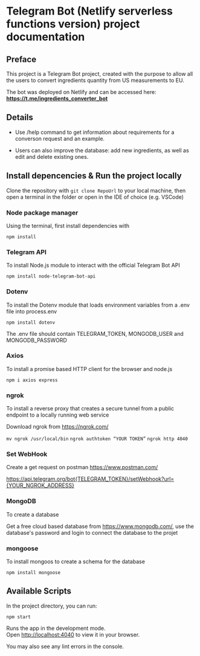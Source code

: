 # Telegram Bot (Netlify serverless functions version) project documentation

## Preface

This project is a Telegram Bot project, created with the purpose to allow all the users to convert ingredients quantity from US measurements to EU.

The bot was deployed on Netlify and can be accessed here: **https://t.me/ingredients_converter_bot**

## Details

* Use /help command to get information about requirements for a converson request and an example.

* Users can also improve the database: add new ingredients, as well as edit and delete existing ones.

## Install depencencies & Run the project locally

Clone the repository with `git clone RepoUrl` to your local machine, then open a terminal in the folder or open in the IDE of choice (e.g. VSCode)

### Node package manager

Using the terminal, first install dependencies with

`npm install`

### Telegram API

To install Node.js module to interact with the official Telegram Bot API

`npm install node-telegram-bot-api`

### Dotenv

To install the Dotenv module that loads environment variables from a .env file into process.env

`npm install dotenv`

The .env file should contain TELEGRAM_TOKEN, MONGODB_USER and MONGODB_PASSWORD

### Axios

To install a promise based HTTP client for the browser and node.js

`npm i axios express`

### ngrok

To install a reverse proxy that creates a secure tunnel from a public endpoint to a locally running web service

Download ngrok from https://ngrok.com/

`mv ngrok /usr/local/bin`
`ngrok authtoken “YOUR TOKEN”`
`ngrok http 4040`

### Set WebHook

Create a get request on postman https://www.postman.com/

https://api.telegram.org/bot{TELEGRAM_TOKEN}/setWebhook?url={YOUR_NGROK_ADDRESS}

### MongoDB

To create a database

Get a free cloud based database from https://www.mongodb.com/, use the database's password and login to connect the database to the projet

### mongoose

To install mongoos to create a schema for the database

`npm install mongoose`

## Available Scripts

In the project directory, you can run:

`npm start`

Runs the app in the development mode.\
Open [http://localhost:4040](http://localhost:4040) to view it in your browser.

You may also see any lint errors in the console.